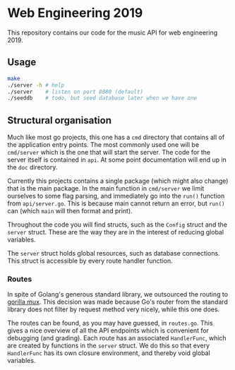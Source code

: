 # Web Engineering 2019

This repository contains our code for the music API for web engineering 2019.

## Usage

```bash
make
./server -h # help
./server    # listen on port 8080 (default)
./seeddb    # todo, but seed database later when we have one
```

## Structural organisation

Much like most go projects, this one has a `cmd` directory that contains all of
the application entry points. The most commonly used one will be `cmd/server`
which is the one that will start the server. The code for the server itself is
contained in `api`. At some point documentation will end up in the `doc`
directory.

Currently this projects contains a single package (which might also change)
that is the main package. In the main function in `cmd/server` we limit
ourselves to some flag parsing, and immediately go into the `run()` function
from `api/server.go`. This is because main cannot return an error, but `run()`
can (which `main` will then format and print).

Throughout the code you will find structs, such as the `Config` struct and the
`server` struct. These are the way they are in the interest of reducing global
variables.

The `server` struct holds global resources, such as database connections. This
struct is accessible by every route handler function.

### Routes

In spite of Golang's generous standard library, we outsourced the routing to
[gorilla mux](https://github.com/gorilla/mux). This decision was made because
Go's router from the standard library does not filter by request method very
nicely, while this one does.

The routes can be found, as you may have guessed, in `routes.go`. This gives
a nice overview of all the API endpoints which is convenient for debugging (and
grading). Each route has an associated `HandlerFunc`, which are created by
functions in the `server` struct. We do this so that every `HandlerFunc` has
its own closure environment, and thereby void global variables.
